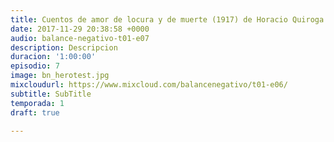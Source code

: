 ```yaml
---
title: Cuentos de amor de locura y de muerte (1917) de Horacio Quiroga
date: 2017-11-29 20:38:58 +0000
audio: balance-negativo-t01-e07
description: Descripcion
duracion: '1:00:00'
episodio: 7
image: bn_herotest.jpg
mixcloudurl: https://www.mixcloud.com/balancenegativo/t01-e06/
subtitle: SubTitle
temporada: 1
draft: true

---
```

